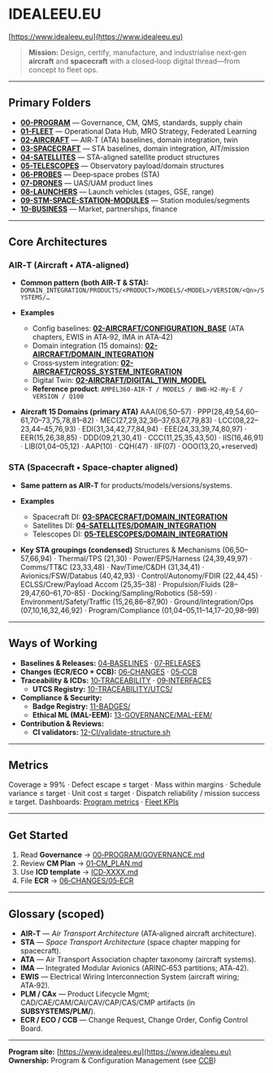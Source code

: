 # IDEALEEU.EU

[https://www.idealeeu.eu](https://www.idealeeu.eu)

> **Mission:** Design, certify, manufacture, and industrialise next‑gen **aircraft** and **spacecraft** with a closed‑loop digital thread—from concept to fleet ops.

---

## Primary Folders 

* **[00-PROGRAM](./00-PROGRAM/)** — Governance, CM, QMS, standards, supply chain
* **[01-FLEET](./01-FLEET/)** — Operational Data Hub, MRO Strategy, Federated Learning
* **[02-AIRCRAFT](./02-AIRCRAFT/)** — AIR‑T (ATA) baselines, domain integration, twin
* **[03-SPACECRAFT](./03-SPACECRAFT/)** — STA baselines, domain integration, AIT/mission
* **[04-SATELLITES](./04-SATELLITES/)** — STA-aligned satellite product structures
* **[05-TELESCOPES](./05-TELESCOPES/)** — Observatory payload/domain structures
* **[06-PROBES](./06-PROBES/)** — Deep‑space probes (STA)
* **[07-DRONES](./07-DRONES/)** — UAS/UAM product lines
* **[08-LAUNCHERS](./08-LAUNCHERS/)** — Launch vehicles (stages, GSE, range)
* **[09-STM-SPACE-STATION-MODULES](./09-STM-SPACE-STATION-MODULES/)** — Station modules/segments
* **[10-BUSINESS](./10-BUSINESS/)** — Market, partnerships, finance

---

## Core Architectures

### AIR‑T (Aircraft • ATA‑aligned)

* **Common pattern (both AIR‑T & STA):**
  `DOMAIN_INTEGRATION/PRODUCTS/<PRODUCT>/MODELS/<MODEL>/VERSION/<Qn>/SYSTEMS/…`
* **Examples**

  * Config baselines: **[02-AIRCRAFT/CONFIGURATION_BASE](./02-AIRCRAFT/CONFIGURATION_BASE/)** (ATA chapters, EWIS in ATA‑92, IMA in ATA‑42)
  * Domain integration (15 domains): **[02-AIRCRAFT/DOMAIN_INTEGRATION](./02-AIRCRAFT/DOMAIN_INTEGRATION/)**
  * Cross‑system integration: **[02-AIRCRAFT/CROSS_SYSTEM_INTEGRATION](./02-AIRCRAFT/CROSS_SYSTEM_INTEGRATION/)**
  * Digital Twin: **[02-AIRCRAFT/DIGITAL_TWIN_MODEL](./02-AIRCRAFT/DIGITAL_TWIN_MODEL/)**
  * **Reference product**: `AMPEL360-AIR-T / MODELS / BWB-H2-Hy-E / VERSION / Q100`
* **Aircraft 15 Domains (primary ATA)**
  AAA(06,50–57) · PPP(28,49,54,60–61,70–73,75,78,81–82) · MEC(27,29,32,36–37,63,67,79,83) · LCC(08,22–23,44–45,76,93) · EDI(31,34,42,77,84,94) · EEE(24,33,39,74,80,97) · EER(15,26,38,85) · DDD(09,21,30,41) · CCC(11,25,35,43,50) · IIS(16,46,91) · LIB(01,04–05,12) · AAP(10) · CQH(47) · IIF(07) · OOO(13,20,+reserved)

### STA (Spacecraft • Space‑chapter aligned)

* **Same pattern as AIR‑T** for products/models/versions/systems.
* **Examples**

  * Spacecraft DI: **[03-SPACECRAFT/DOMAIN_INTEGRATION](./03-SPACECRAFT/DOMAIN_INTEGRATION/)**
  * Satellites DI: **[04-SATELLITES/DOMAIN_INTEGRATION](./04-SATELLITES/DOMAIN_INTEGRATION/)**
  * Telescopes DI: **[05-TELESCOPES/DOMAIN_INTEGRATION](./05-TELESCOPES/DOMAIN_INTEGRATION/)**
* **Key STA groupings (condensed)**
  Structures & Mechanisms (06,50–57,66,94) · Thermal/TPS (21,30) · Power/EPS/Harness (24,39,49,97) · Comms/TT&C (23,33,48) · Nav/Time/C&DH (31,34,41) · Avionics/FSW/Databus (40,42,93) · Control/Autonomy/FDIR (22,44,45) · ECLSS/Crew/Payload Accom (25,35–38) · Propulsion/Fluids (28–29,47,60–61,70–85) · Docking/Sampling/Robotics (58–59) · Environment/Safety/Traffic (15,26,86–87,90) · Ground/Integration/Ops (07,10,16,32,46,92) · Program/Compliance (01,04–05,11–14,17–20,98–99)

---

## Ways of Working

* **Baselines & Releases:**
  [04‑BASELINES](./00-PROGRAM/CONFIG_MGMT/04-BASELINES/) · [07‑RELEASES](./00-PROGRAM/CONFIG_MGMT/07-RELEASES/)
* **Changes (ECR/ECO + CCB):**
  [06‑CHANGES](./00-PROGRAM/CONFIG_MGMT/06-CHANGES/) · [05‑CCB](./00-PROGRAM/CONFIG_MGMT/05-CCB/)
* **Traceability & ICDs:**
  [10‑TRACEABILITY](./00-PROGRAM/CONFIG_MGMT/10-TRACEABILITY/) · [09‑INTERFACES](./00-PROGRAM/CONFIG_MGMT/09-INTERFACES/)
  * **UTCS Registry:** [10-TRACEABILITY/UTCS/](./00-PROGRAM/CONFIG_MGMT/10-TRACEABILITY/UTCS/)
* **Compliance & Security:**
  * **Badge Registry:** [11-BADGES/](./00-PROGRAM/CONFIG_MGMT/11-BADGES/)
  * **Ethical ML (MAL-EEM):** [13-GOVERNANCE/MAL-EEM/](./00-PROGRAM/13-GOVERNANCE/MAL-EEM/)
* **Contribution & Reviews:**
  * **CI validators:** [12-CI/validate-structure.sh](./00-PROGRAM/CONFIG_MGMT/12-CI/validate-structure.sh)

---

## Metrics

Coverage ≥ 99% · Defect escape ≤ target · Mass within margins · Schedule variance ≤ target · Unit cost ≤ target · Dispatch reliability / mission success ≥ target.
Dashboards: [Program metrics](./00-PROGRAM/DIGITAL_THREAD/10-METRICS/) · [Fleet KPIs](./01-FLEET/ANALYTICS_AND_AI/DASHBOARD_SPECS/)

---

## Get Started

1. Read **Governance** → [00‑PROGRAM/GOVERNANCE.md](./00-PROGRAM/GOVERNANCE.md)
2. Review **CM Plan** → [01‑CM_PLAN.md](./00-PROGRAM/CONFIG_MGMT/01-CM_PLAN.md)
3. Use **ICD template** → [ICD‑XXXX.md](./00-PROGRAM/CONFIG_MGMT/09-INTERFACES/ICD-XXXX.md)
4. File **ECR** → [06‑CHANGES/05‑ECR](./00-PROGRAM/CONFIG_MGMT/06-CHANGES/05-ECR/)

---

## Glossary (scoped)

* **AIR‑T** — *Air Transport Architecture* (ATA‑aligned aircraft architecture).
* **STA** — *Space Transport Architecture* (space chapter mapping for spacecraft).
* **ATA** — Air Transport Association chapter taxonomy (aircraft systems).
* **IMA** — Integrated Modular Avionics (ARINC‑653 partitions; ATA‑42).
* **EWIS** — Electrical Wiring Interconnection System (aircraft wiring; ATA‑92).
* **PLM / CAx** — Product Lifecycle Mgmt; CAD/CAE/CAM/CAI/CAV/CAP/CAS/CMP artifacts (in **SUBSYSTEMS/PLM/**).
* **ECR / ECO / CCB** — Change Request, Change Order, Config Control Board.

---

**Program site:** [https://www.idealeeu.eu](https://www.idealeeu.eu)
**Ownership:** Program & Configuration Management (see [CCB](./00-PROGRAM/CONFIG_MGMT/05-CCB/))


